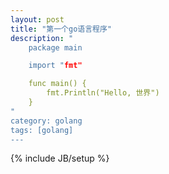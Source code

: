 ```yaml
---
layout: post
title: "第一个go语言程序"
description: "
	package main

	import "fmt"

	func main() {
		fmt.Println("Hello, 世界")
	}
"
category: golang
tags: [golang]
---
```

{% include JB/setup %}

